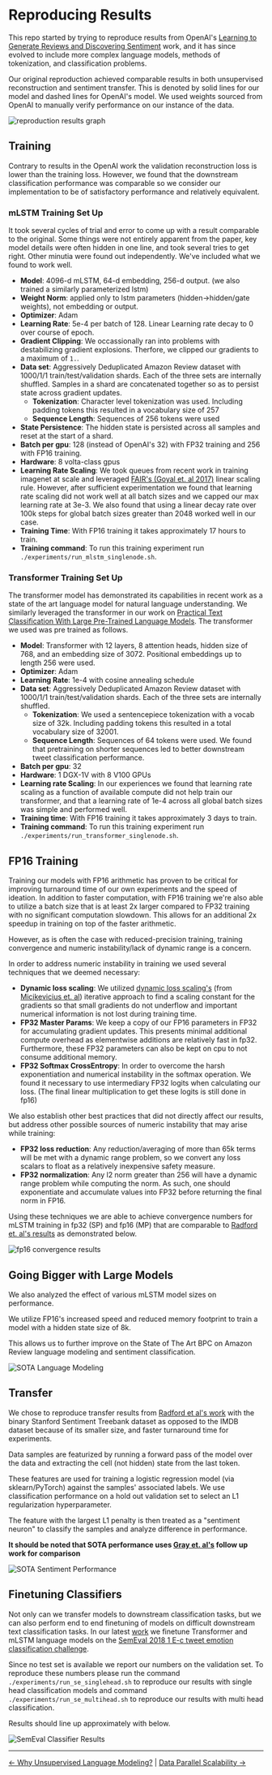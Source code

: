# Reproducing Results
This repo started by trying to reproduce results from OpenAI's [Learning to Generate Reviews and Discovering Sentiment](https://arxiv.org/abs/1704.01444) work, and it has since evolved to include more complex language models, methods of tokenization, and classification problems. 

Our original reproduction achieved comparable results in both unsupervised reconstruction and sentiment transfer. This is denoted by solid lines for our model and dashed lines for OpenAI's model. We used weights sourced from OpenAI to manually verify performance on our instance of the data.

![reproduction results graph](../figures/reproduction_graph.png "Reproduction metrics")

## Training 
Contrary to results in the OpenAI work the validation reconstruction loss is lower than the training loss. However, we found that the downstream classification performance was comparable so we consider our implementation to be of satisfactory performance and relatively equivalent.

### mLSTM Training Set Up
It took several cycles of trial and error to come up with a result comparable to the original. Some things were not entirely apparent from the paper, key model details were often hidden in one line, and took several tries to get right. Other minutia were found out independently. We've included what we found to work well.
 * **Model**: 4096-d mLSTM, 64-d embedding, 256-d output. (we also trained a similarly parameterized lstm)
 * **Weight Norm**: applied only to lstm parameters (hidden->hidden/gate weights), not embedding or output. 
 * **Optimizer**: Adam
 * **Learning Rate**: 5e-4 per batch of 128. Linear Learning rate decay to 0 over course of epoch.
 * **Gradient Clipping**: We occassionally ran into problems with destabilizing gradient explosions. Therfore, we clipped our gradients to a maximum of `1.`.
 * **Data set**: Aggressively Deduplicated Amazon Review dataset with 1000/1/1 train/test/validation shards. Each of the three sets are internally shuffled. Samples in a shard are concatenated together so as to persist state across gradient updates.
   * **Tokenization**: Character level tokenization was used. Including padding tokens this resulted in a vocabulary size of 257
   * **Sequence Length**: Sequences of 256 tokens were used
 * **State Persistence**: The hidden state is persisted across all samples and reset at the start of a shard.
 * **Batch per gpu**: 128 (instead of OpenAI's 32) with FP32 training and 256 with FP16 training.
 * **Hardware**: 8 volta-class gpus
 * **Learning Rate Scaling**: We took queues from recent work in training imagenet at scale and leveraged [FAIR's (Goyal et. al 2017)](https://arxiv.org/pdf/1706.02677.pdf) linear scaling rule.  However, after sufficient experimentation we found that learning rate scaling did not work well at all batch sizes and we capped our max learning rate at 3e-3. We also found that using a linear decay rate over 100k steps for global batch sizes greater than 2048 worked well in our case.
 * **Training Time**: With FP16 training it takes approximately 17 hours to train.
 * **Training command**: To run this training experiment run `./experiments/run_mlstm_singlenode.sh`.

### Transformer Training Set Up
The transformer model has demonstrated its capabilities in recent work as a state of the art language model for natural language understanding. We similarly leveraged the transformer in our work on [Practical Text Classification With Large Pre-Trained Language Models](https://arxiv.org/abs/1812.01207). The transformer we used was pre trained as follows.
 * **Model**: Transformer with 12 layers, 8 attention heads, hidden size of 768, and an embedding size of 3072. Positional embeddings up to length 256 were used.
 * **Optimizer**: Adam
 * **Learning Rate**: 1e-4 with cosine annealing schedule
 * **Data set**: Aggressively Deduplicated Amazon Review dataset with 1000/1/1 train/test/validation shards. Each of the three sets are internally shuffled.
   * **Tokenization**: We used a sentencepiece tokenization with a vocab size of 32k. Including padding tokens this resulted in a total vocabulary size of 32001.
   * **Sequence Length**: Sequences of 64 tokens were used. We found that pretraining on shorter sequences led to better downstream tweet classification performance.
 * **Batch per gpu**: 32
 * **Hardware**: 1 DGX-1V with 8 V100 GPUs
 * **Learning rate Scaling**: In our experiences we found that learning rate scaling as a function of available compute did not help train our transformer, and that a learning rate of 1e-4 across all global batch sizes was simple and performed well.
 * **Training time**: With FP16 training it takes approximately 3 days to train.
 * **Training command**: To run this training experiment run `./experiments/run_transformer_singlenode.sh`.


## FP16 Training
Training our models with FP16 arithmetic has proven to be critical for improving turnaround time of our own experiments and the speed of ideation. In addition to faster computation, with FP16 training we're also able to utilize a batch size that is at least 2x larger compared to FP32 training with no significant computation slowdown. This allows for an additional 2x speedup in training on top of the faster arithmetic.

However, as is often the case with reduced-precision training, training convergence and numeric instability/lack of dynamic range is a concern.

In order to address numeric instability in training we used several techniques that we deemed necessary:
 * **Dynamic loss scaling**: We utilized [dynamic loss scaling's](https://docs.nvidia.com/deeplearning/sdk/mixed-precision-training/index.html#scalefactor) (from [Micikevicius et. al](https://arxiv.org/abs/1710.03740)) iterative approach to find a scaling constant for the gradients so that  small gradients do not underflow and important numerical information is not lost during training time.
 * **FP32 Master Params**: We keep a copy of our FP16 parameters in FP32 for accumulating gradient updates. This presents minimal additional compute overhead as elementwise additions are relatively fast in fp32. Furthermore, these FP32 parameters can also be kept on cpu to not consume additional memory.
 * **FP32 Softmax CrossEntropy**: In order to overcome the harsh exponentiation and numerical instability in the softmax operation. We found it necessary to use intermediary FP32 logits when calculating our loss. (The final linear multiplication to get these logits is still done in fp16)
 
We also establish other best practices that did not directly affect our results, but address other possible sources of numeric instability that may arise while training:
 * **FP32 loss reduction**: Any reduction/averaging of more than 65k terms will be met with a dynamic range problem, so we convert any loss scalars to float as a relatively inexpensive safety measure.
 * **FP32 normalization**: Any l2 norm greater than 256 will have a dynamic range problem while computing the norm. As such, one should exponentiate and accumulate values into FP32 before returning the final norm in FP16.

Using these techniques we are able to achieve convergence numbers for mLSTM training in fp32 (SP) and fp16 (MP) that are comparable to [Radford et. al's results](https://arxiv.org/abs/1704.01444) as demonstrated below.

![fp16 convergence results](../figures/16vs32.png "Fp16 vs Fp32 convergence figure")

## Going Bigger with Large Models
We also analyzed the effect of various mLSTM model sizes on performance.

We utilize FP16's increased speed and reduced memory footprint to train a model with a hidden state size of 8k.

This allows us to further improve on the State of The Art BPC on Amazon Review language modeling and sentiment classification.

![SOTA Language Modeling](../figures/size_comparison.png) 

## Transfer
We chose to reproduce transfer results from [Radford et al's work](https://arxiv.org/abs/1704.01444) with the binary Stanford Sentiment Treebank dataset as opposed to the IMDB dataset because of its smaller size, and faster turnaround time for experiments.

Data samples are featurized by running a forward pass of the model over the data and extracting the cell (not hidden) state from the last token. 

These features are used for training a logistic regression model (via sklearn/PyTorch) against the samples' associated labels. We use classification performance on a hold out validation set to select an L1 regularization hyperparameter. 

The feature with the largest L1 penalty is then treated as a "sentiment neuron" to classify the samples and analyze difference in performance.

**It should be noted that SOTA performance uses [Gray et. al's](https://blog.openai.com/block-sparse-gpu-kernels/) follow up work for comparison**

![SOTA Sentiment Performance](../figures/sentiment_performance.png)

## Finetuning Classifiers
Not only can we transfer models to downstream classification tasks, but we can also perform end to end finetuning of models on difficult downstream text classification tasks. In our latest [work](https://arxiv.org/abs/1812.01207) we finetune Transformer and mLSTM language models on the [SemEval 2018 1 E-c tweet emotion classification challenge](https://competitions.codalab.org/competitions/17751). 

Since no test set is available we report our numbers on the validation set. To reproduce these numbers please run the command `./experiments/run_se_singlehead.sh` to reproduce our results with single head classification models and command `./experiments/run_se_multihead.sh` to reproduce our results with multi head classification.

Results should line up approximately with below.

![SemEval Classifier Results](../figures/semeval_results.png)

------

[<- Why Unsupervised Language Modeling?](./unsupervised.md) | [Data Parallel Scalability ->](./scale.md)